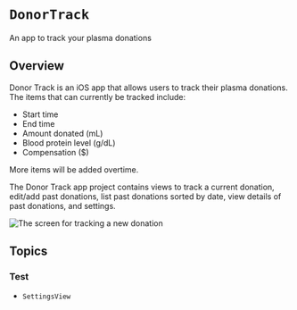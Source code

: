 # ``DonorTrack``

An app to track your plasma donations

## Overview

Donor Track is an iOS app that allows users to track their plasma donations.
The items that can currently be tracked include:
* Start time
* End time
* Amount donated (mL)
* Blood protein level (g/dL)
* Compensation ($)

More items will be added overtime.

The Donor Track app project contains views to track a current donation, edit/add past donations, list past donations sorted by date, view details of past donations, and settings.

![The screen for tracking a new donation](TrackNewDonation.png)
## Topics

### Test

- ``SettingsView``
